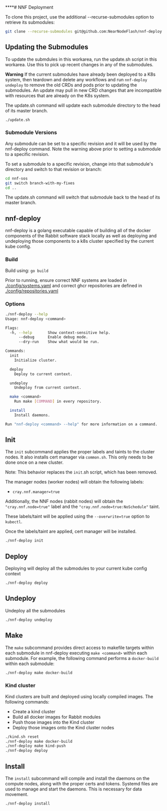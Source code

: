 ****# NNF Deployment

To clone this project, use the additional --recurse-submodules option to retrieve its submodules:

```bash
git clone --recurse-submodules git@github.com:NearNodeFlash/nnf-deploy
```

## Updating the Submodules

To update the submdules in this workarea, run the update.sh script in this workarea.  Use this to pick up recent changes in any of the submodules.

**Warning** If the current submodules have already been deployed to a K8s system, then teardown and delete any workflows and run `nnf-deploy undeploy` to remove the old CRDs and pods prior to updating the submodules.  An update may pull in new CRD changes that are incompatible with resources that are already on the K8s system.

The update.sh command will update each submodule directory to the head of its master branch.

```bash
./update.sh
```

### Submodule Versions

Any submodule can be set to a specific revision and it will be used by the nnf-deploy command.  Note the warning above prior to setting a submodule to a specific revision.

To set a submodule to a specific revision, change into that submodule's directory and switch to that revision or branch:

```bash
cd nnf-sos
git switch branch-with-my-fixes
cd ..
```

The update.sh command will switch that submodule back to the head of its master branch.

## nnf-deploy

nnf-deploy is a golang executable capable of building all of the docker components of the Rabbit software stack locally as well as deploying and undeploying those components to a k8s cluster specified by the current kube config.

### Build

Build using: `go build`

Prior to running, ensure correct NNF systems are loaded in [./config/systems.yaml](./config/systems.yaml) and correct ghcr repositories are defined in [./config/repositories.yaml](./config/repositories.yaml)

### Options

```bash
./nnf-deploy --help
Usage: nnf-deploy <command>

Flags:
  -h, --help       Show context-sensitive help.
      --debug      Enable debug mode.
      --dry-run    Show what would be run.

Commands:
  init
    Initialize cluster.

  deploy
    Deploy to current context.

  undeploy
    Undeploy from current context.

  make <command>
    Run make [COMMAND] in every repository.

  install
    Install daemons.

Run "nnf-deploy <command> --help" for more information on a command.
```

## Init

The `init` subcommand applies the proper labels and taints to the cluster nodes. It also installs
cert manager via `common.sh`. This only needs to be done once on a new cluster.

Note: This behavior replaces the `init`.sh script, which has been removed.

The manager nodes (worker nodes) will obtain the following labels:

- `cray.nnf.manager=true`

Additionally, the NNF nodes (rabbit nodes) will obtain the `"cray.nnf.node=true"`
label and the `"cray.nnf.node=true:NoSchedule"` taint.

These labels/taint will be applied using the `--overwrite=true` option to `kubectl`.

Once the labels/taint are applied, cert manager will be installed.

```bash
./nnf-deploy init
```

## Deploy

Deploying will deploy all the submodules to your current kube config context

```bash
./nnf-deploy deploy
```

## Undeploy

Undeploy all the submodules

```bash
./nnf-deploy undeploy
```

## Make

The `make` subcommand provides direct access to makefile targets within each submodule in nnf-deploy executing `make <command>` within each submodule. For example, the following command performs a `docker-build` within each submodule:

```bash
./nnf-deploy make docker-build
```

### Kind cluster

Kind clusters are built and deployed using locally compiled images. The following commands:

- Create a kind cluster
- Build all docker images for Rabbit modules
- Push those images into the Kind cluster
- Deploy those images onto the Kind cluster nodes

```bash
./kind.sh reset
./nnf-deploy make docker-build
./nnf-deploy make kind-push
./nnf-deploy deploy
```

## Install

The `install` subcommand will compile and install the daemons on the compute nodes, along with the
proper certs and tokens. Systemd files are used to manage and start the daemons. This is necessary for data movement.

```bash
./nnf-deploy install
```
